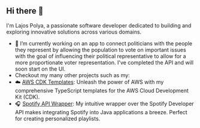 ## Hi there 👋

I'm Lajos Polya, a passionate software developer dedicated to building and exploring innovative solutions across various domains.

<!--
**LajosPolya/LajosPolya** is a ✨ _special_ ✨ repository because its `README.md` (this file) appears on your GitHub profile.

Here are some ideas to get you started:

- 🔭 I’m currently working on ...
- 🌱 I’m currently learning ...
- 👯 I’m looking to collaborate on ...
- 🤔 I’m looking for help with ...
- 💬 Ask me about ...
- 📫 How to reach me: ...
- 😄 Pronouns: ...
- ⚡ Fun fact: ...
-->

- 🔭 I’m currently working on an app to connect politicians with the people they represent by allowing the population to vote on important issues with the goal of influencing their political representative to allow for a more proportionate voter representation. I've completed the API and will soon start on the UI.
- Checkout my many other projects such as my:
-   ☁️ [AWS CDK Templates](https://github.com/LajosPolya/aws-cdk-templates): Unleash the power of AWS with my comprehensive TypeScript templates for the AWS Cloud Development Kit (CDK).
-   🎧 [Spotify API Wrapper](https://github.com/LajosPolya/Spotify-API-Wrapper): My intuitive wrapper over the Spotify Developer API makes integrating Spotify into Java applications a breeze. Perfect for creating personalized playlists.
